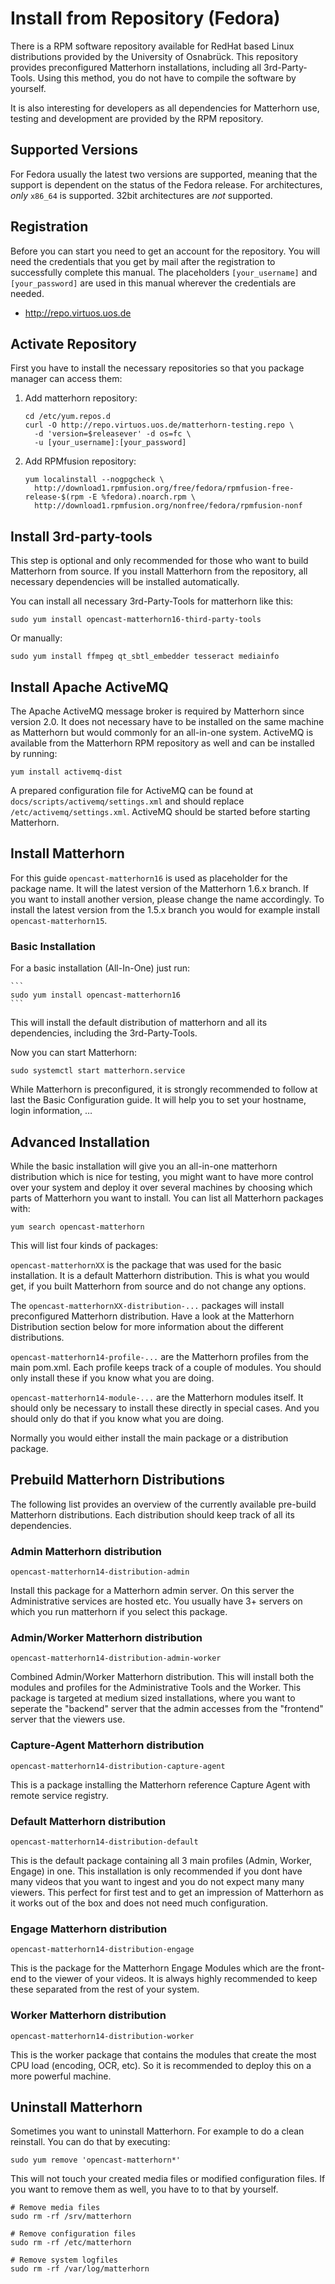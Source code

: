 Install from Repository (Fedora)
================================

There is a RPM software repository available for RedHat based Linux distributions provided by the University of
Osnabrück. This repository provides preconfigured Matterhorn installations, including all 3rd-Party-Tools. Using this
method, you do not have to compile the software by yourself.

It is also interesting for developers as all dependencies for Matterhorn use, testing and development are provided by
the RPM repository.


Supported Versions
------------------

For Fedora usually the latest two versions are supported, meaning that the support is dependent on the status of the
Fedora release. For architectures, *only* `x86_64` is supported. 32bit architectures are *not* supported.


Registration
------------

Before you can start you need to get an account for the repository. You will need the credentials that you get by mail
after the registration to successfully complete this manual. The placeholders `[your_username]` and `[your_password]`
are used in this manual wherever the credentials are needed.

 - http://repo.virtuos.uos.de


Activate Repository
-------------------

First you have to install the necessary repositories so that you package manager can access them:

1. Add matterhorn repository:

    ```
    cd /etc/yum.repos.d
    curl -O http://repo.virtuos.uos.de/matterhorn-testing.repo \
      -d 'version=$releasever' -d os=fc \
      -u [your_username]:[your_password]
    ```

2. Add RPMfusion repository:

    ```
    yum localinstall --nogpgcheck \
      http://download1.rpmfusion.org/free/fedora/rpmfusion-free-release-$(rpm -E %fedora).noarch.rpm \
      http://download1.rpmfusion.org/nonfree/fedora/rpmfusion-nonf
    ```

Install 3rd-party-tools
-----------------------

This step is optional and only recommended for those who want to build
Matterhorn from source. If you install Matterhorn from the repository, all
necessary dependencies will be installed automatically.

You can install all necessary 3rd-Party-Tools for matterhorn like this:

```
sudo yum install opencast-matterhorn16-third-party-tools
```

Or manually:

```
sudo yum install ffmpeg qt_sbtl_embedder tesseract mediainfo
```


Install Apache ActiveMQ
-----------------------

The Apache ActiveMQ message broker is required by Matterhorn since version 2.0. It does not necessary have to be
installed on the same machine as Matterhorn but would commonly for an all-in-one system. ActiveMQ is available from the
Matterhorn RPM repository as well and can be installed by running:

    yum install activemq-dist

A prepared configuration file for ActiveMQ can be found at `docs/scripts/activemq/settings.xml` and should replace
`/etc/activemq/settings.xml`. ActiveMQ should be started before starting Matterhorn.


Install Matterhorn
------------------

For this guide `opencast-matterhorn16` is used as placeholder for the package name. It will the latest version of the
Matterhorn 1.6.x branch. If you want to install another version, please change the name accordingly. To install the
latest version from the 1.5.x branch you would for example install `opencast-matterhorn15`.


### Basic Installation

For a basic installation (All-In-One) just run:

    ```
    sudo yum install opencast-matterhorn16
    ```

This will install the default distribution of matterhorn and all its dependencies, including the 3rd-Party-Tools.

Now you can start Matterhorn:

```
sudo systemctl start matterhorn.service
```

While Matterhorn is preconfigured, it is strongly recommended to follow at last the Basic Configuration guide. It will
help you to set your hostname, login information, …


Advanced Installation
---------------------

While the basic installation will give you an all-in-one matterhorn distribution which is nice for testing, you might
want to have more control over your system and deploy it over several machines by choosing which parts of Matterhorn you
want to install. You can list all Matterhorn packages with:

```
yum search opencast-matterhorn
```

This will list four kinds of packages:

`opencast-matterhornXX` is the package that was used for the basic installation. It is a default Matterhorn
distribution.  This is what you would get, if you built Matterhorn from source and do not change any options.

The `opencast-matterhornXX-distribution-...` packages will install preconfigured Matterhorn distribution. Have a look at
the Matterhorn Distribution section below for more information about the different distributions.

`opencast-matterhorn14-profile-...` are the Matterhorn profiles from the main pom.xml. Each profile keeps track of a
couple of modules.  You should only install these if you know what you are doing.

`opencast-matterhorn14-module-...` are the Matterhorn modules itself. It should only be necessary to install these
directly in special cases.  And you should only do that if you know what you are doing.

Normally you would either install the main package or a distribution package.


Prebuild Matterhorn Distributions
---------------------------------

The following list provides an overview of the currently available pre-build Matterhorn distributions. Each distribution
should keep track of all its dependencies.

### Admin Matterhorn distribution

`opencast-matterhorn14-distribution-admin`

Install this package for a Matterhorn admin server. On this server the Administrative services are hosted etc. You
usually have 3+ servers on which you run matterhorn if you select this package.

### Admin/Worker Matterhorn distribution

`opencast-matterhorn14-distribution-admin-worker`

Combined Admin/Worker Matterhorn distribution. This will install both the modules and profiles for the Administrative
Tools and the Worker. This package is targeted at medium sized installations, where you want to seperate the "backend"
server that the admin accesses from the "frontend" server that the viewers use.

### Capture-Agent Matterhorn distribution

`opencast-matterhorn14-distribution-capture-agent`

This is a package installing the Matterhorn reference Capture Agent with remote service registry.

### Default Matterhorn distribution

`opencast-matterhorn14-distribution-default`

This is the default package containing all 3 main profiles (Admin, Worker, Engage) in one. This installation is only
recommended if you dont have many videos that you want to ingest and you do not expect many many viewers. This perfect
for first test and to get an impression of Matterhorn as it works out of the box and does not need much configuration.

### Engage Matterhorn distribution

`opencast-matterhorn14-distribution-engage`

This is the package for the Matterhorn Engage Modules which are the front-end to the viewer of your videos. It is always
highly recommended to keep these separated from the rest of your system.

### Worker Matterhorn distribution

`opencast-matterhorn14-distribution-worker`

This is the worker package that contains the modules that create the most CPU load (encoding, OCR, etc). So it is
recommended to deploy this on a more
powerful machine.


Uninstall Matterhorn
--------------------

Sometimes you want to uninstall Matterhorn. For example to do a clean reinstall. You can do that by executing:

```
sudo yum remove 'opencast-matterhorn*'
```

This will not touch your created media files or modified configuration files.  If you want to remove them as well, you
have to to that by yourself.

```
# Remove media files
sudo rm -rf /srv/matterhorn
 
# Remove configuration files
sudo rm -rf /etc/matterhorn

# Remove system logfiles
sudo rm -rf /var/log/matterhorn
```
